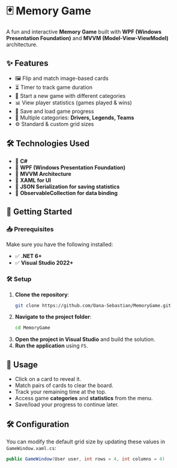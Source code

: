 # 🃏 Memory Game

A fun and interactive **Memory Game** built with **WPF (Windows Presentation Foundation)** and **MVVM (Model-View-ViewModel)** architecture.

## ✨ Features

- 🖼️ Flip and match image-based cards
- ⏳ Timer to track game duration
- 🔄 Start a new game with different categories
- 📊 View player statistics (games played & wins)
- 💾 Save and load game progress
- 🎨 Multiple categories: **Drivers, Legends, Teams**
- ⚙️ Standard & custom grid sizes

## 🛠️ Technologies Used

- 🔹 **C#**
- 🔹 **WPF (Windows Presentation Foundation)**
- 🔹 **MVVM Architecture**
- 🔹 **XAML for UI**
- 🔹 **JSON Serialization for saving statistics**
- 🔹 **ObservableCollection for data binding**

## 🚀 Getting Started

### 📥 Prerequisites

Make sure you have the following installed:

- ✅ **.NET 6+**
- ✅ **Visual Studio 2022+**

### 🛠️ Setup

1. **Clone the repository**:
   ```sh
   git clone https://github.com/Oana-Sebastian/MemoryGame.git
   ```
2. **Navigate to the project folder**:
   ```sh
   cd MemoryGame
   ```
3. **Open the project in Visual Studio** and build the solution.
4. **Run the application** using `F5`.


## 📝 Usage

- Click on a card to reveal it.
- Match pairs of cards to clear the board.
- Track your remaining time at the top.
- Access game **categories** and **statistics** from the menu.
- Save/load your progress to continue later.

## 🛠️ Configuration

You can modify the default grid size by updating these values in `GameWindow.xaml.cs`:

```csharp
public GameWindow(User user, int rows = 4, int columns = 4)
```


